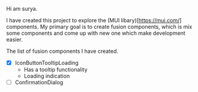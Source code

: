 Hi am surya.

I have created this project to explore the (MUI libary)[https://mui.com/] components.
My primary goal is to create fusion components, which is mix some components and come up with new one which make development easier.

The list of fusion components I have created.

- [x] IconButtonTooltipLoading
    - Has a tooltip functionality
    - Loading indication
- [ ] ConfirmationDialog